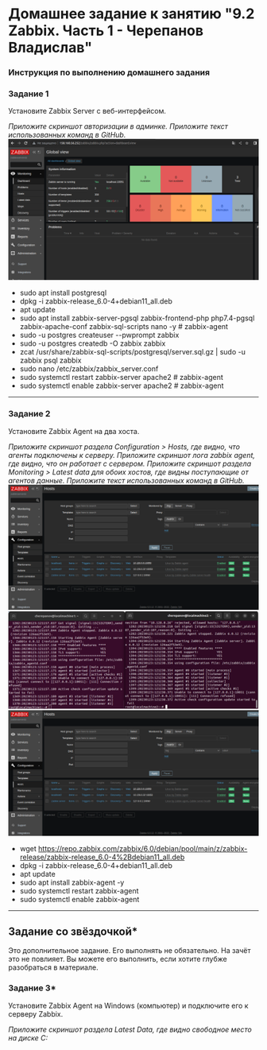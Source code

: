 # Домашнее задание к занятию "9.2 Zabbix. Часть 1 - Черепанов Владислав"


### Инструкция по выполнению домашнего задания


### Задание 1 

Установите Zabbix Server с веб-интерфейсом.

*Приложите скриншот авторизации в админке.*
*Приложите текст использованных команд в GitHub.*  
![Скриншот-1](https://github.com/plusvaldis/srlb-hw/blob/main/9.02-hw/img/img1.png)  

- sudo apt install postgresql  
- dpkg -i zabbix-release_6.0-4+debian11_all.deb  
- apt update  
- sudo apt install zabbix-server-pgsql zabbix-frontend-php php7.4-pgsql zabbix-apache-conf zabbix-sql-scripts nano -y # zabbix-agent  
- sudo -u postgres createuser --pwprompt zabbix  
- sudo -u postgres createdb -O zabbix zabbix  
- zcat /usr/share/zabbix-sql-scripts/postgresql/server.sql.gz | sudo -u zabbix psql zabbix  
- sudo nano /etc/zabbix/zabbix_server.conf  
- sudo systemctl restart zabbix-server apache2 # zabbix-agent  
- sudo systemctl enable zabbix-server apache2 # zabbix-agent  

---

### Задание 2 

Установите Zabbix Agent на два хоста.

*Приложите скриншот раздела Configuration > Hosts, где видно, что агенты подключены к серверу.*
*Приложите скриншот лога zabbix agent, где видно, что он работает с сервером.*
*Приложите скриншот раздела Monitoring > Latest data для обоих хостов, где видны поступающие от агентов данные.*
*Приложите текст использованных команд в GitHub.*  
![Скриншот-2](https://github.com/plusvaldis/srlb-hw/blob/main/9.02-hw/img/img2.png)  
![Скриншот-3](https://github.com/plusvaldis/srlb-hw/blob/main/9.02-hw/img/img3.png)  
![Скриншот-4](https://github.com/plusvaldis/srlb-hw/blob/main/9.02-hw/img/img2.png)  

- wget https://repo.zabbix.com/zabbix/6.0/debian/pool/main/z/zabbix-release/zabbix-release_6.0-4%2Bdebian11_all.deb  
- dpkg -i zabbix-release_6.0-4+debian11_all.deb  
- apt update  
- sudo apt install zabbix-agent -y  
- sudo systemctl restart zabbix-agent  
- sudo systemctl enable zabbix-agent  

---
## Задание со звёздочкой*

Это дополнительное задание. Его выполнять не обязательно. На зачёт это не повлияет. Вы можете его выполнить, если хотите глубже разобраться в материале.

### Задание 3* 

Установите Zabbix Agent на Windows (компьютер) и подключите его к серверу Zabbix.

*Приложите скриншот раздела Latest Data, где видно свободное место на диске C:*

